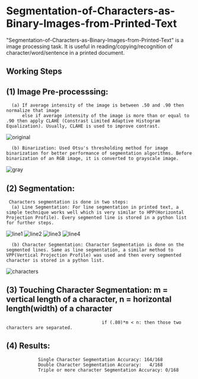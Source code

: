 # Segmentation-of-Characters-as-Binary-Images-from-Printed-Text
"Segmentation-of-Characters-as-Binary-Images-from-Printed-Text" is a image processing task. It is useful in reading/copying/recognition of character/word/sentence in a printed document.  

## Working Steps

## (1) Image Pre-processsing: 
      (a) If average intensity of the image is between .50 and .90 then normalize that image 
          else if average intensity of the image is more than or equal to .90 then apply CLAHE (Constrast Limited Adaptive Histogram Equalization). Usually, CLAHE is used to improve contrast.
   ![original](https://user-images.githubusercontent.com/47334614/230946871-c7e59eb4-8b8b-4667-97eb-a14a3065944d.png)



      (b) Binarization: Used Otsu's thresholding method for image binarization for better performance of segmentation algorithms. Before binarization of an RGB image, it is converted to grayscale image.
   ![gray](https://user-images.githubusercontent.com/47334614/230946893-a2adc8d4-4e7c-4fe4-9e03-537d3e0d1bbf.png)

       
## (2) Segmentation: 
     Characters segmentation is done in two steps: 
      (a) Line Segmentation: For line segmentation in printed text, a simple technique works well which is very similar to HPP(Horizontal Projection Profile). Every segmented line is stored in a python list for further steps.
   ![line1](https://user-images.githubusercontent.com/47334614/230943073-ecdc0abb-882c-446f-855b-3bbb261f65ad.png)
   ![line2](https://user-images.githubusercontent.com/47334614/230943081-b1a5e899-3e30-451a-8f2c-fc4c730de473.png)
   ![line3](https://user-images.githubusercontent.com/47334614/230943098-0d9a0c06-6af7-4cf4-b2cd-61fb6e4d905b.png)
   ![line4](https://user-images.githubusercontent.com/47334614/230943112-479aec13-7e7f-431c-9f95-ee7fc1a49a7a.png)

      (b) Character Segmentation: Character Segmentation is done on the segmented lines. Same as line segmentation, a similar method to VPP(Vertical Projection Profile) was used and then every segmented character is stored in a python list.  
   ![characters](https://user-images.githubusercontent.com/47334614/230943291-bfbed75f-2e22-4a6f-b1a1-871475cd5a08.png)

     
## (3) Touching Character Segmentation: m = vertical length of a character, n = horizontal length(width) of a character
                                        if (.80)*m < n: then those two characters are separated.   
                                       
## (4) Results: 
                Single Character Segmentation Accuracy: 164/168
                Double Character Segmentation Accuracy:   4/168
                Triple or more character Segmentation Accuracy: 0/168
                           
      
